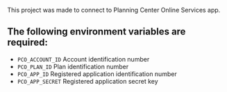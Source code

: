 This project was made to connect to Planning Center Online Services app.

## The following environment variables are required:  

- `PCO_ACCOUNT_ID` Account identification number  
- `PCO_PLAN_ID` Plan identification number  
- `PCO_APP_ID` Registered application identification number  
- `PCO_APP_SECRET` Registered application secret key  